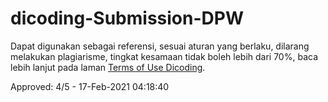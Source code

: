 # dicoding-Submission-DPW

Dapat digunakan sebagai referensi, sesuai aturan yang berlaku, dilarang melakukan plagiarisme, tingkat kesamaan tidak boleh lebih dari 70%, baca lebih lanjut pada laman [Terms of Use Dicoding](https://www.dicoding.com/termsofuse).

Approved: 4/5 - 17-Feb-2021 04:18:40
